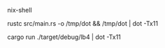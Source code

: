 nix-shell

rustc src/main.rs -o /tmp/dot && /tmp/dot | dot -Tx11

cargo run
./target/debug/lb4 | dot -Tx11
